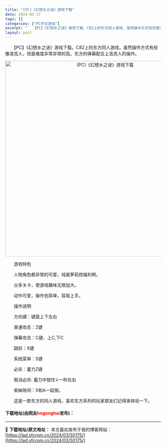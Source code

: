 ```yaml
---
title: "[PC]《幻想乡之谜》游戏下载"
date: 2024-03-27
tags: []
categories: ["PC中文游戏"]
excerpt: "　　【PC】《幻想乡之谜》游戏下载。C82上的东方同人游戏，虽然操作方式有些像洛克人，但是难度非常非常的高。东方的弹幕配合上洛克人的操作。 　　游戏特色 　　人物角色都非常的可爱，纯属萝莉控福利啊。 　　众多关卡，使游戏趣味无限加大。 　　动作可爱，操作也简单，容易上手。 　　操作说明 　　方向键：&hellip;"
layout: post
---
```


 <p>　　【PC】《幻想乡之谜》游戏下载。C82上的东方同人游戏，虽然操作方式有些像洛克人，但是难度非常非常的高。东方的弹幕配合上洛克人的操作。</p> <p align="center"><img align="" border="0" src="https://lad.sfcrom.cn/wp-content/uploads/2024/03/20240327_660372338f09d.webp" width="632" alt="[PC]《幻想乡之谜》游戏下载" /></p> <p>　　游戏特色</p> <p>　　人物角色都非常的可爱，纯属萝莉控福利啊。</p> <p>　　众多关卡，使游戏趣味无限加大。</p> <p>　　动作可爱，操作也简单，容易上手。</p> <p>　　操作说明</p> <p>　　方向键：键盘上下左右</p> <p>　　普通攻击：Z键</p> <p>　　弹幕攻击：C键、上C,下C</p> <p>　　跳跃：X键</p> <p>　　系统菜单：S键</p> <p>　　必杀：蓄力Z键</p> <p>　　取消必杀: 蓄力中按住&darr;一秒左右</p> <p>　　紫妹隙间：X和A一起按。</p> <p>　　这是一款东方的同人游戏，喜欢东方系列的玩家朋友们记得来体验一下。</p> <p><h4>下载地址(由网友<font color="red">hngonghai</font>发布)：</h4></p> 

---
📖 **下载地址/原文地址：** 本文最初发布于我的博客网站：[https://lad.sfcrom.cn/2024/03/50175/](https://lad.sfcrom.cn/2024/03/50175/)
